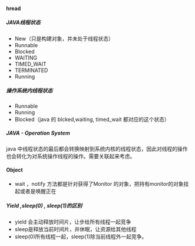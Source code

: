 #### hread


##### JAVA线程状态
- New（只是构建对象，并未处于线程状态）
- Runnable
- Blocked
- WAITING
- TIMED_WAIT
- TERMINATED
- Running

##### 操作系统内线程状态

- Runnable
- Running
- Blocked（java 的 blcked,waiting, timed_wait 都对应的这个状态）
##### JAVA - Operation System
java 中线程状态的最后都会转换映射到系统内核的线程状态，因此对线程的操作也会转化为对系统操作线程的操作。需要关联起来考虑。
#### Object 

- wait ，notify 方法都是针对获得了Monitor 的对象，把持有monitor的对象挂起或者是唤醒正在

##### Yield ,sleep(0) , sleep(1)的区别

- yield 会主动释放时间片，让步给所有线程一起竞争
- sleep是释放当前时间片，并休眠，让资源给其他线程
- sleep(0)所有线程一起，sleep(1)除当前线程外一起竞争。

